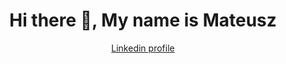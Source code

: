 <h1 align="center">Hi there 👋, My name is Mateusz</h1>

<div align="center">
<a href="www.linkedin.com/in/mateusz-sojka-459982255">Linkedin profile</a>
</div>

<!--
**MateuszSojkaCode/MateuszSojkaCode** is a ✨ _special_ ✨ repository because its `README.md` (this file) appears on your GitHub profile.

Here are some ideas to get you started:

- 🔭 I’m currently working on ...
- 🌱 I’m currently learning ...
- 👯 I’m looking to collaborate on ...
- 🤔 I’m looking for help with ...
- 💬 Ask me about ...
- 📫 How to reach me: ...
- 😄 Pronouns: ...
- ⚡ Fun fact: ...
-->
